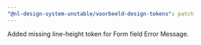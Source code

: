 ```yaml
---
"@nl-design-system-unstable/voorbeeld-design-tokens": patch
---
```


Added missing line-height token for Form field Error Message.
